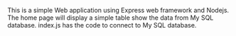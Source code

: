 This is a simple Web application using Express web framework and Nodejs. The home page will display a simple table show the data from My SQL database. index.js has the code to connect to My SQL database.
